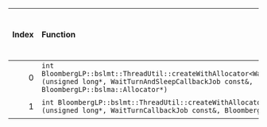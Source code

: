 |   Index | Function                                                                                                                                                                   |   Difference in number of lines |   Function size difference in bytes | Disassembly                                                            |   Number of lines in `assume` build |   Number of bytes in `assume` build |   Number of lines in `none` build |   Number of bytes in `none` build |
|--------:|:---------------------------------------------------------------------------------------------------------------------------------------------------------------------------|--------------------------------:|------------------------------------:|:-----------------------------------------------------------------------|------------------------------------:|------------------------------------:|----------------------------------:|----------------------------------:|
|       0 | `int BloombergLP::bslmt::ThreadUtil::createWithAllocator<WaitTurnAndSleepCallbackJob>(unsigned long*, WaitTurnAndSleepCallbackJob const&, BloombergLP::bslma::Allocator*)` |                              -6 |                                 -16 | [Assumed](0.assume.s.txt), [Ignored](0.none.s.txt), [Diff](0.diff.txt) |                                 400 |                             4229600 |                               416 |                           4229616 |
|       1 | `int BloombergLP::bslmt::ThreadUtil::createWithAllocator<WaitTurnCallbackJob>(unsigned long*, WaitTurnCallbackJob const&, BloombergLP::bslma::Allocator*)`                 |                              -7 |                                 -32 | [Assumed](1.assume.s.txt), [Ignored](1.none.s.txt), [Diff](1.diff.txt) |                                 384 |                             4230592 |                               416 |                           4230624 |